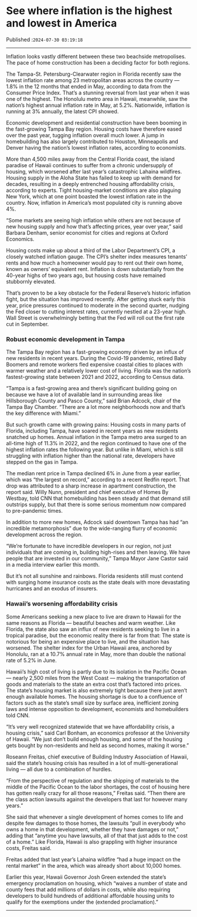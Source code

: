 # See where inflation is the highest and lowest in America

Published :`2024-07-30 03:19:18`

---

Inflation looks vastly different between these two beachside metropolises. The pace of home construction has been a deciding factor for both regions.

The Tampa-St. Petersburg-Clearwater region in Florida recently saw the lowest inflation rate among 23 metropolitan areas across the country — 1.8% in the 12 months that ended in May, according to data from the Consumer Price Index. That’s a stunning reversal from last year when it was one of the highest. The Honolulu metro area in Hawaii, meanwhile, saw the nation’s highest annual inflation rate in May, at 5.2%. Nationwide, inflation is running at 3% annually, the latest CPI showed.

Economic development and residential construction have been booming in the fast-growing Tampa Bay region. Housing costs have therefore eased over the past year, tugging inflation overall much lower. A jump in homebuilding has also largely contributed to Houston, Minneapolis and Denver having the nation’s lowest inflation rates, according to economists.

More than 4,500 miles away from the Central Florida coast, the island paradise of Hawaii continues to suffer from a chronic undersupply of housing, which worsened after last year’s catastrophic Lahaina wildfires. Housing supply in the Aloha State has failed to keep up with demand for decades, resulting in a deeply entrenched housing affordability crisis, according to experts. Tight housing-market conditions are also plaguing New York, which at one point boasted the lowest inflation rate in the country. Now, inflation in America’s most populated city is running above 4%.

“Some markets are seeing high inflation while others are not because of new housing supply and how that’s affecting prices, year over year,” said Barbara Denham, senior economist for cities and regions at Oxford Economics.

Housing costs make up about a third of the Labor Department’s CPI, a closely watched inflation gauge. The CPI’s shelter index measures tenants’ rents and how much a homeowner would pay to rent out their own home, known as owners’ equivalent rent. Inflation is down substantially from the 40-year highs of two years ago, but housing costs have remained stubbornly elevated.

That’s proven to be a key obstacle for the Federal Reserve’s historic inflation fight, but the situation has improved recently. After getting stuck early this year, price pressures continued to moderate in the second quarter, nudging the Fed closer to cutting interest rates, currently nestled at a 23-year high. Wall Street is overwhelmingly betting that the Fed will roll out the first rate cut in September.

### Robust economic development in Tampa

The Tampa Bay region has a fast-growing economy driven by an influx of new residents in recent years. During the Covid-19 pandemic, retired Baby Boomers and remote workers fled expensive coastal cities to places with warmer weather and a relatively lower cost of living. Florida was the nation’s fastest-growing state between 2021 and 2022, according to Census data.

“Tampa is a fast-growing area and there’s significant building going on because we have a lot of available land in surrounding areas like Hillsborough County and Pasco County,” said Brian Adcock, chair of the Tampa Bay Chamber. “There are a lot more neighborhoods now and that’s the key difference with Miami.”

But such growth came with growing pains: Housing costs in many parts of Florida, including Tampa, have soared in recent years as new residents snatched up homes. Annual inflation in the Tampa metro area surged to an all-time high of 11.3% in 2022, and the region continued to have one of the highest inflation rates the following year. But unlike in Miami, which is still struggling with inflation higher than the national rate, developers have stepped on the gas in Tampa.

The median rent price in Tampa declined 6% in June from a year earlier, which was “the largest on record,” according to a recent Redfin report. That drop was attributed to a sharp increase in apartment construction, the report said. Willy Nunn, president and chief executive of Homes By Westbay, told CNN that homebuilding has been steady and that demand still outstrips supply, but that there is some serious momentum now compared to pre-pandemic times.

In addition to more new homes, Adcock said downtown Tampa has had “an incredible metamorphosis” due to the wide-ranging flurry of economic development across the region.

“We’re fortunate to have incredible developers in our region, not just individuals that are coming in, building high-rises and then leaving. We have people that are invested in our community,” Tampa Mayor Jane Castor said in a media interview earlier this month.

But it’s not all sunshine and rainbows. Florida residents still must contend with surging home insurance costs as the state deals with more devastating hurricanes and an exodus of insurers.

### Hawaii’s worsening affordability crisis

Some Americans seeking a new place to live are drawn to Hawaii for the same reasons as Florida — beautiful beaches and warm weather. Like Florida, the state also saw an influx of new residents seeking to live in a tropical paradise, but the economic reality there is far from that: The state is notorious for being an expensive place to live, and the situation has worsened. The shelter index for the Urban Hawaii area, anchored by Honolulu, ran at a 10.7% annual rate in May, more than double the national rate of 5.2% in June.

Hawaii’s high cost of living is partly due to its isolation in the Pacific Ocean — nearly 2,500 miles from the West Coast — making the transportation of goods and materials to the state an extra cost that’s factored into prices. The state’s housing market is also extremely tight because there just aren’t enough available homes. The housing shortage is due to a confluence of factors such as the state’s small size by surface area, inefficient zoning laws and intense opposition to development, economists and homebuilders told CNN.

“It’s very well recognized statewide that we have affordability crisis, a housing crisis,” said Carl Bonham, an economics professor at the University of Hawaii. “We just don’t build enough housing, and some of the housing gets bought by non-residents and held as second homes, making it worse.”

Roseann Freitas, chief executive of Building Industry Association of Hawaii, said the state’s housing crisis has resulted in a lot of multi-generational living — all due to a combination of hurdles.

“From the perspective of regulation and the shipping of materials to the middle of the Pacific Ocean to the labor shortages, the cost of housing here has gotten really crazy for all those reasons,” Freitas said. “Then there are the class action lawsuits against the developers that last for however many years.”

She said that whenever a single development of homes comes to life and despite few damages to those homes, the lawsuits “pull in everybody who owns a home in that development, whether they have damages or not,” adding that “anytime you have lawsuits, all of that that just adds to the cost of a home.” Like Florida, Hawaii is also grappling with higher insurance costs, Freitas said.

Freitas added that last year’s Lahaina wildfire “had a huge impact on the rental market” in the area, which was already short about 10,000 homes.

Earlier this year, Hawaii Governor Josh Green extended the state’s emergency proclamation on housing, which “waives a number of state and county fees that add millions of dollars in costs, while also requiring developers to build hundreds of additional affordable housing units to qualify for the exemptions under the (extended proclamation).”

---

